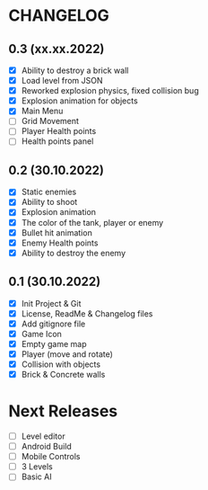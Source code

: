 # CHANGELOG

## 0.3 (xx.xx.2022)

- [x] Ability to destroy a brick wall
- [x] Load level from JSON
- [x] Reworked explosion physics, fixed collision bug
- [x] Explosion animation for objects
- [x] Main Menu
- [ ] Grid Movement
- [ ] Player Health points
- [ ] Health points panel

## 0.2 (30.10.2022)

- [x] Static enemies
- [x] Ability to shoot
- [x] Explosion animation
- [x] The color of the tank, player or enemy
- [x] Bullet hit animation
- [x] Enemy Health points
- [x] Ability to destroy the enemy

## 0.1 (30.10.2022)

- [x] Init Project & Git
- [x] License, ReadMe & Changelog files
- [x] Add gitignore file
- [x] Game Icon
- [x] Empty game map
- [x] Player (move and rotate)
- [x] Collision with objects
- [x] Brick & Concrete walls

# Next Releases

- [ ] Level editor
- [ ] Android Build
- [ ] Mobile Controls
- [ ] 3 Levels
- [ ] Basic AI